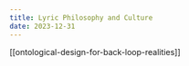 ```yaml
---
title: Lyric Philosophy and Culture
date: 2023-12-31
---
```


[[ontological-design-for-back-loop-realities]]


